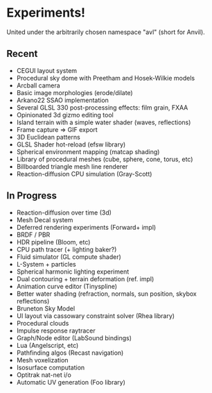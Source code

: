 # Experiments!

United under the arbitrarily chosen namespace "avl" (short for Anvil).

## Recent
* CEGUI layout system
* Procedural sky dome with Preetham and Hosek-Wilkie models
* Arcball camera
* Basic image morphologies (erode/dilate)
* Arkano22 SSAO implementation
* Several GLSL 330 post-processing effects: film grain, FXAA
* Opinionated 3d gizmo editing tool
* Island terrain with a simple water shader (waves, reflections)
* Frame capture => GIF export
* 3D Euclidean patterns
* GLSL Shader hot-reload (efsw library)
* Spherical environment mapping (matcap shading)
* Library of procedural meshes (cube, sphere, cone, torus, etc)
* Billboarded triangle mesh line renderer
* Reaction-diffusion CPU simulation (Gray-Scott)

## In Progress
* Reaction-diffusion over time (3d)
* Mesh Decal system
* Deferred rendering experiments (Forward+ impl)
* BRDF / PBR
* HDR pipeline (Bloom, etc)
* CPU path tracer (+ lighting baker?)
* Fluid simulator (GL compute shader)
* L-System + particles
* Spherical harmonic lighting experiment
* Dual contouring + terrain deformation (ref. impl)
* Animation curve editor (Tinyspline)
* Better water shading (refraction, normals, sun position, skybox reflections)
* Bruneton Sky Model
* UI layout via cassowary constraint solver (Rhea library)
* Procedural clouds
* Impulse response raytracer
* Graph/Node editor (LabSound bindings)
* Lua (Angelscript, etc)
* Pathfinding algos (Recast navigation)
* Mesh voxelization
* Isosurface computation
* Optitrak nat-net i/o
* Automatic UV generation (Foo library)
